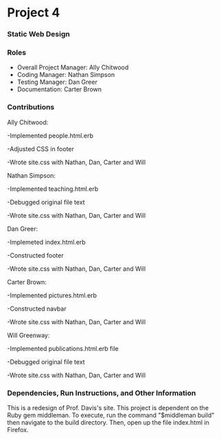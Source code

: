 # Project 4
### Static Web Design

### Roles
* Overall Project Manager: Ally Chitwood
* Coding Manager: Nathan Simpson
* Testing Manager: Dan Greer
* Documentation: Carter Brown

### Contributions

Ally Chitwood:

-Implemented people.html.erb

-Adjusted CSS in footer

-Wrote site.css with Nathan, Dan, Carter and Will

Nathan Simpson:

-Implemented teaching.html.erb

-Debugged original file text

-Wrote site.css with Nathan, Dan, Carter and Will

Dan Greer:

-Implemeted index.html.erb

-Constructed footer

-Wrote site.css with Nathan, Dan, Carter and Will

Carter Brown:

-Implemented pictures.html.erb
 
-Constructed navbar

-Wrote site.css with Nathan, Dan, Carter and Will

Will Greenway:

-Implemented publications.html.erb file

-Debugged original file text

-Wrote site.css with Nathan, Dan, Carter and Will

### Dependencies, Run Instructions, and Other Information
This is a redesign of Prof. Davis's site.  This project is dependent on the Ruby gem middleman.  To execute, run the command "$middleman build" then navigate to the build directory.  Then, open up the file index.html in Firefox.
